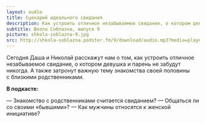 ```yaml
---
layout: audio
title: Сценарий идеального свидания
description: Как устроить отличное незабываемое свидание, о котором девушка и парень не забудут никогда.
subtitle: Школа Соблазна, выпуск 9
picture: shkola-soblazna-9.jpg
src: http://shkola-soblazna.podster.fm/9/download/audio.mp3?media=player
---
```


Сегодня Даша и Николай расскажут нам о том, как устроить отличное незабываемое свидание, о котором девушка и парень не забудут никогда. А также затронут важную тему знакомства своей половины с близкими родственниками.

**В подкасте:**

— Знакомство с родственниками считается свиданием?
— Общаться ли со своими «бывшими»?
— Как мужчины относятся к женской инициативе? 
